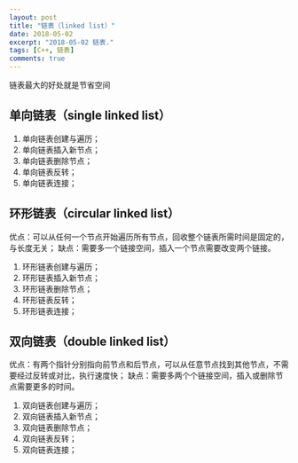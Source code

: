 ```yaml
---
layout: post
title: "链表（linked list）"
date: 2018-05-02
excerpt: "2018-05-02 链表."
tags: [C++, 链表]
comments: true
---
```

链表最大的好处就是节省空间

## **单向链表（single linked list）**
1. 单向链表创建与遍历；
2. 单向链表插入新节点；
3. 单向链表删除节点；
4. 单向链表反转；
5. 单向链表连接；

## **环形链表（circular linked list）**
优点：可以从任何一个节点开始遍历所有节点，回收整个链表所需时间是固定的，与长度无关；
缺点：需要多一个链接空间，插入一个节点需要改变两个链接。
1. 环形链表创建与遍历；
2. 环形链表插入新节点；
3. 环形链表删除节点；
4. 环形链表反转；
5. 环形链表连接；

## **双向链表（double linked list）**
优点：有两个指针分别指向前节点和后节点，可以从任意节点找到其他节点，不需要经过反转或对比，执行速度快；
缺点：需要多两个个链接空间，插入或删除节点需要更多的时间。
1. 双向链表创建与遍历；
2. 双向链表插入新节点；
3. 双向链表删除节点；
4. 双向链表反转；
5. 双向链表连接；



